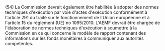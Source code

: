 (54) La Commission devrait également être habilitée à adopter des normes techniques d'exécution par voie d'actes d'exécution conformément à l'article 291 du traité sur le fonctionnement de l'Union européenne et à l'article 15 du règlement (UE) no 1095/2010. L'AEMF devrait être chargée de l'élaboration de normes techniques d'exécution à soumettre à la Commission en ce qui concerne le modèle de rapport contenant des informations sur les fonds monétaires à communiquer aux autorités compétentes.